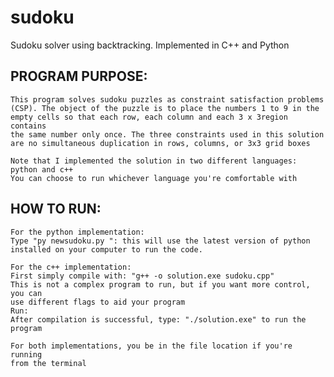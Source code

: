 # sudoku
Sudoku solver using backtracking. Implemented in C++ and Python

PROGRAM PURPOSE:
---------------
    This program solves sudoku puzzles as constraint satisfaction problems
    (CSP). The object of the puzzle is to place the numbers 1 to 9 in the
    empty cells so that each row, each column and each 3 x 3region contains
    the same number only once. The three constraints used in this solution 
    are no simultaneous duplication in rows, columns, or 3x3 grid boxes

    Note that I implemented the solution in two different languages: 
    python and c++
    You can choose to run whichever language you're comfortable with

HOW TO RUN:
-----------------------
    For the python implementation:
    Type "py newsudoku.py ": this will use the latest version of python 
    installed on your computer to run the code.

    For the c++ implementation: 
    First simply compile with: "g++ -o solution.exe sudoku.cpp"
    This is not a complex program to run, but if you want more control, you can
    use different flags to aid your program
    Run: 
    After compilation is successful, type: "./solution.exe" to run the program

    For both implementations, you be in the file location if you're running 
    from the terminal
